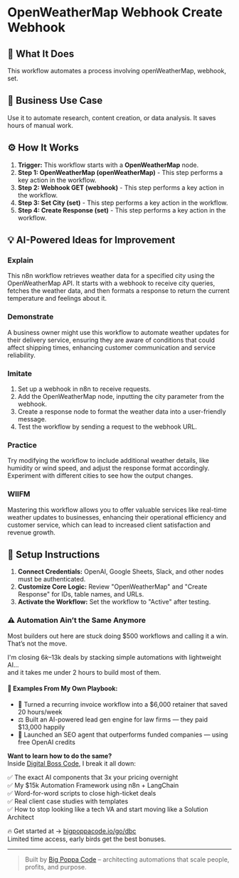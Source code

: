 # OpenWeatherMap Webhook Create Webhook

## 🚀 What It Does
This workflow automates a process involving openWeatherMap, webhook, set.

## 💼 Business Use Case
Use it to automate research, content creation, or data analysis. It saves hours of manual work.

## ⚙️ How It Works
1.  **Trigger:** This workflow starts with a **OpenWeatherMap** node.
2. **Step 1: OpenWeatherMap (openWeatherMap)** - This step performs a key action in the workflow.
3. **Step 2: Webhook GET (webhook)** - This step performs a key action in the workflow.
4. **Step 3: Set City (set)** - This step performs a key action in the workflow.
5. **Step 4: Create Response (set)** - This step performs a key action in the workflow.

## 💡 AI-Powered Ideas for Improvement
### Explain
This n8n workflow retrieves weather data for a specified city using the OpenWeatherMap API. It starts with a webhook to receive city queries, fetches the weather data, and then formats a response to return the current temperature and feelings about it.

### Demonstrate
A business owner might use this workflow to automate weather updates for their delivery service, ensuring they are aware of conditions that could affect shipping times, enhancing customer communication and service reliability.

### Imitate
1. Set up a webhook in n8n to receive requests.
2. Add the OpenWeatherMap node, inputting the city parameter from the webhook.
3. Create a response node to format the weather data into a user-friendly message.
4. Test the workflow by sending a request to the webhook URL.

### Practice
Try modifying the workflow to include additional weather details, like humidity or wind speed, and adjust the response format accordingly. Experiment with different cities to see how the output changes.

### WIIFM
Mastering this workflow allows you to offer valuable services like real-time weather updates to businesses, enhancing their operational efficiency and customer service, which can lead to increased client satisfaction and revenue growth.

## 🔧 Setup Instructions
1. **Connect Credentials:** OpenAI, Google Sheets, Slack, and other nodes must be authenticated.
2. **Customize Core Logic:** Review "OpenWeatherMap" and "Create Response" for IDs, table names, and URLs.
3. **Activate the Workflow:** Set the workflow to "Active" after testing.

### ⚠️ Automation Ain’t the Same Anymore

Most builders out here are stuck doing $500 workflows and calling it a win.  
That’s not the move.  

I'm closing $6k–$13k deals by stacking simple automations with lightweight AI...  
and it takes me under 2 hours to build most of them.

#### 🧠 Examples From My Own Playbook:
- 🔁 Turned a recurring invoice workflow into a $6,000 retainer that saved 20 hours/week  
- ⚖️ Built an AI-powered lead gen engine for law firms — they paid $13,000 happily  
- 🚀 Launched an SEO agent that outperforms funded companies — using free OpenAI credits  

**Want to learn how to do the same?**  
Inside [Digital Boss Code](https://bigpoppacode.io/go/dbc), I break it all down:

✅ The exact AI components that 3x your pricing overnight  
✅ My $15k Automation Framework using n8n + LangChain  
✅ Word-for-word scripts to close high-ticket deals  
✅ Real client case studies with templates  
✅ How to stop looking like a tech VA and start moving like a Solution Architect  

🔥 Get started at → [bigpoppacode.io/go/dbc](https://bigpoppacode.io/go/dbc)  
Limited time access, early birds get the best bonuses.

---
> Built by [Big Poppa Code](https://bigpoppacode.io) – architecting automations that scale people, profits, and purpose.
